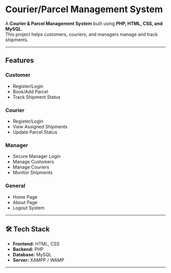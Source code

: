 #  Courier/Parcel Management System  

A **Courier & Parcel Management System** built using **PHP, HTML, CSS, and MySQL**.  
This project helps customers, couriers, and managers manage and track shipments.  

---

##  Features  

###  Customer  
- Register/Login  
- Book/Add Parcel  
- Track Shipment Status  

###  Courier  
- Register/Login  
- View Assigned Shipments  
- Update Parcel Status  

###  Manager  
- Secure Manager Login  
- Manage Customers  
- Manage Couriers  
- Monitor Shipments  

###  General  
- Home Page  
- About Page  
- Logout System  

---

## 🛠 Tech Stack  
- **Frontend:** HTML, CSS  
- **Backend:** PHP  
- **Database:** MySQL  
- **Server:** XAMPP / WAMP  

---


